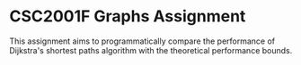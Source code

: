# CSC2001F Graphs Assignment 

This assignment aims to programmatically compare the performance of Dijkstra's shortest paths algorithm with the theoretical performance bounds. 
